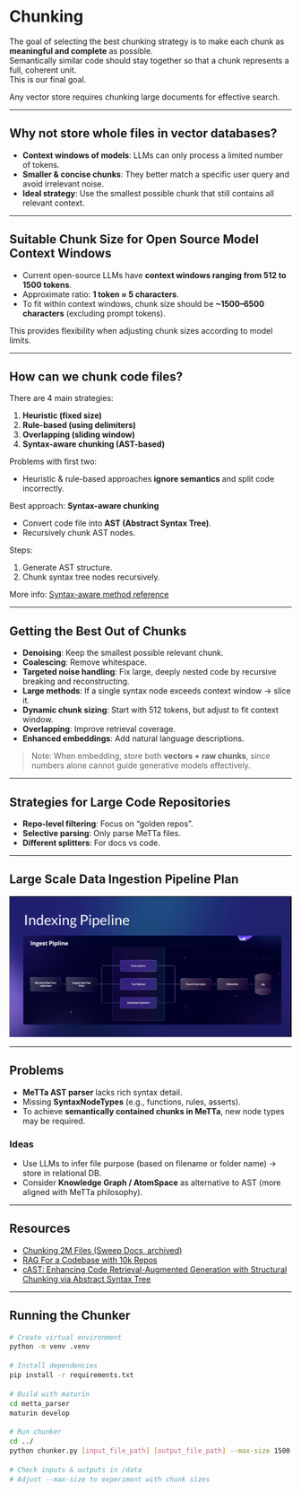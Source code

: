 # Chunking

The goal of selecting the best chunking strategy is to make each chunk as **meaningful and complete** as possible.  
Semantically similar code should stay together so that a chunk represents a full, coherent unit.  
This is our final goal.

Any vector store requires chunking large documents for effective search.  

---

## Why not store whole files in vector databases?

- **Context windows of models**: LLMs can only process a limited number of tokens.  
- **Smaller & concise chunks**: They better match a specific user query and avoid irrelevant noise.  
- **Ideal strategy**: Use the smallest possible chunk that still contains all relevant context.

---

## Suitable Chunk Size for Open Source Model Context Windows

- Current open-source LLMs have **context windows ranging from 512 to 1500 tokens**.  
- Approximate ratio: **1 token ≈ 5 characters**.  
- To fit within context windows, chunk size should be **~1500–6500 characters** (excluding prompt tokens).  

This provides flexibility when adjusting chunk sizes according to model limits.

---

## How can we chunk code files?

There are 4 main strategies:

1. **Heuristic (fixed size)**  
2. **Rule-based (using delimiters)**  
3. **Overlapping (sliding window)**  
4. **Syntax-aware chunking (AST-based)**  

Problems with first two:  
- Heuristic & rule-based approaches **ignore semantics** and split code incorrectly.  

Best approach: **Syntax-aware chunking**  
- Convert code file into **AST (Abstract Syntax Tree)**.  
- Recursively chunk AST nodes.  

Steps:  
1. Generate AST structure.  
2. Chunk syntax tree nodes recursively.  

More info: [Syntax-aware method reference](#resources)

---

## Getting the Best Out of Chunks

- **Denoising**: Keep the smallest possible relevant chunk.  
- **Coalescing**: Remove whitespace.  
- **Targeted noise handling**: Fix large, deeply nested code by recursive breaking and reconstructing.  
- **Large methods**: If a single syntax node exceeds context window → slice it.  
- **Dynamic chunk sizing**: Start with 512 tokens, but adjust to fit context window.  
- **Overlapping**: Improve retrieval coverage.  
- **Enhanced embeddings**: Add natural language descriptions.  

> Note: When embedding, store both **vectors + raw chunks**, since numbers alone cannot guide generative models effectively.

---

## Strategies for Large Code Repositories

- **Repo-level filtering**: Focus on “golden repos”.  
- **Selective parsing**: Only parse MeTTa files.  
- **Different splitters**: For docs vs code.  

---

## Large Scale Data Ingestion Pipeline Plan

![Ingest pipeline](ingest-pipeline.png)

---

## Problems

- **MeTTa AST parser** lacks rich syntax detail.  
- Missing **SyntaxNodeTypes** (e.g., functions, rules, asserts).  
- To achieve **semantically contained chunks in MeTTa**, new node types may be required.  

### Ideas
- Use LLMs to infer file purpose (based on filename or folder name) → store in relational DB.  
- Consider **Knowledge Graph / AtomSpace** as alternative to AST (more aligned with MeTTa philosophy).  

---

## Resources  

- [Chunking 2M Files (Sweep Docs, archived)](https://web.archive.org/web/20240413093103/https://docs.sweep.dev/blogs/chunking-2m-files)
- [RAG For a Codebase with 10k Repos](https://www.qodo.ai/blog/rag-for-large-scale-code-repos/)  
- [cAST: Enhancing Code Retrieval-Augmented Generation with Structural Chunking via Abstract Syntax Tree](https://arxiv.org/pdf/2506.15655)

---

## Running the Chunker

```bash
# Create virtual environment
python -m venv .venv

# Install dependencies
pip install -r requirements.txt

# Build with maturin
cd metta_parser
maturin develop

# Run chunker
cd ../
python chunker.py [input_file_path] [output_file_path] --max-size 1500

# Check inputs & outputs in /data
# Adjust --max-size to experiment with chunk sizes
